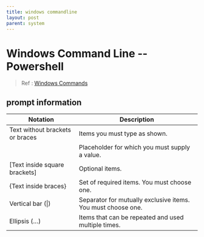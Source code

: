 ```yaml
---
title: windows commandline
layout: post
parent: system
---
```


# Windows Command Line -- Powershell  

> Ref : [Windows Commands](https://docs.microsoft.com/en-us/windows-server/administration/windows-commands/windows-commands)  

## prompt information 

| Notation | Description | 
| --- | --- | 
| Text without brackets or braces | Items you must type as shown. | 
| <Text inside angle brackets> | Placeholder for which you must supply a value. | 
| [Text inside square brackets] | Optional items. | 
| {Text inside braces} | Set of required items. You must choose one. | 
| Vertical bar (\|) | Separator for mutually exclusive items. You must choose one. | 
| Ellipsis (…) | Items that can be repeated and used multiple times. | 




